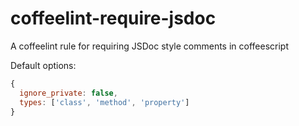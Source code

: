 # coffeelint-require-jsdoc
A coffeelint rule for requiring JSDoc style comments in coffeescript

Default options:

```js
{
  ignore_private: false,
  types: ['class', 'method', 'property']
}
```

